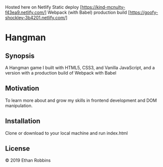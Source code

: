
Hosted here on Netlify
Static deploy [https://kind-mcnulty-f43ea9.netlify.com/]
Webpack (with Babel) production build [https://goofy-shockley-3b4201.netlify.com/]
# Hangman
## Synopsis

A Hangman game I  built with HTML5, CSS3, and Vanilla JavaScript, and a version with a production build of Webpack with Babel

## Motivation

To learn more about and grow my skills in frontend development and DOM manipulation. 

## Installation

Clone or download to your local machine and run index.html


## License

&copy; 2019 Ethan Robbins
